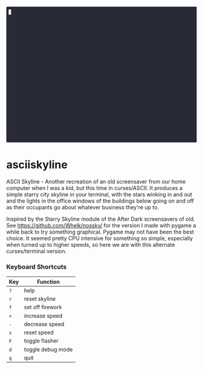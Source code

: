 ![](demo.gif)

# asciiskyline
ASCII Skyline - Another recreation of an old screensaver from our home computer when I was a kid, but this time in curses/ASCII.  It produces a simple starry city skyline in your terminal, with the stars winking in and out and the lights in the office windows of the buildings below going on and off as their occupants go about whatever business they're up to.

Inspired by the Starry Skyline module of the After Dark screensavers of old.  See https://github.com/Whelk/nossky/ for the version I made with pygame a while back to try something graphical.  Pygame may not have been the best choice.  It seemed pretty CPU intensive for something so simple, especially when turned up to higher speeds, so here we are with this alternate curses/terminal version.

### Keyboard Shortcuts
Key | Function
--- | ---
`?` | help
`r` | reset skyline
`f` | set off firework
`+` | increase speed
`-` | decrease speed
`s` | reset speed
`F` | toggle flasher
`d` | toggle debug mode
`q` | quit
